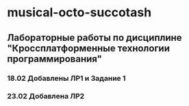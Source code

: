 # musical-octo-succotash
## Лабораторные работы по дисциплине "Кроссплатформенные технологии программирования" 
### 18.02 Добавлены ЛР1 и Задание 1
### 23.02 Добавлена ЛР2
